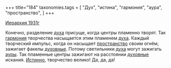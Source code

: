 +++
title="184"
taxonomies.tags = [
 "Дух",
 "истина",
 "гармония",
 "аура",
 "пространство",
]
+++

[Иерархия 1931г](/agni/1931)

Конечно, разделение [духа](/tags/Дух) присуще, когда центры пламенно творят. Так [гармония](/tags/гармония) творчества насыщается этим пламенем [духа](/tags/Дух). Каждый творческий импульс, когда он насыщает [пространство](/tags/пространство) своим огнём, зажигает факелы [духовные](/tags/Дух). Потому светильники [духа](/tags/Дух) могут зажигать [ауры](/tags/аура). Так пламенные центры зажигают на расстоянии [духовные](/tags/Дух) искания. [Истинно](/tags/истина), творчество велико! Да, да, да!   

